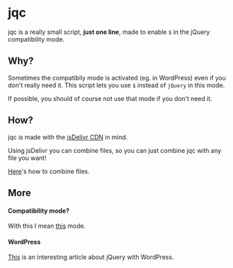 # jqc

jqc is a really small script, **just one line**, made to enable `$` in the jQuery compatibility mode.

## Why?

Sometimes the compatibily mode is activated (eg. in WordPress) even if you don't really need it. This script lets you use `$` instead of `jQuery` in this mode.

If possible, you should of course not use that mode if you don't need it.

## How?

jqc is made with the [jsDelivr CDN](https://www.jsdelivr.com/) in mind.

Using jsDelivr you can combine files, so you can just combine jqc with any file you want!

[Here](https://github.com/jsdelivr/jsdelivr#combine-multiple-files)'s how to combine files.

## More

#### Compatibility mode?

With this I mean [this](http://learn.jquery.com/using-jquery-core/avoid-conflicts-other-libraries/) mode.

#### WordPress

[This](https://premium.wpmudev.org/blog/adding-jquery-scripts-wordpress/) is an interesting article about jQuery with WordPress.
